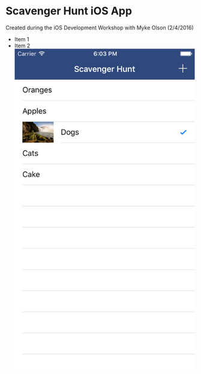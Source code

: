 # Scavenger Hunt iOS App
Created during the iOS Development Workshop with Myke Olson (2/4/2016)

* Item 1
* Item 2
![Alt text](github/simulator.png?raw=true "Optional Title")
